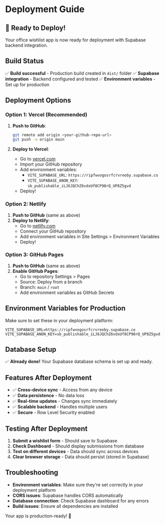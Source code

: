 # Deployment Guide

## 🚀 Ready to Deploy!

Your office wishlist app is now ready for deployment with Supabase backend integration.

## Build Status
✅ **Build successful** - Production build created in `dist/` folder
✅ **Supabase integration** - Backend configured and tested
✅ **Environment variables** - Set up for production

## Deployment Options

### Option 1: Vercel (Recommended)
1. **Push to GitHub**:
   ```bash
   git remote add origin <your-github-repo-url>
   git push -u origin main
   ```

2. **Deploy to Vercel**:
   - Go to [vercel.com](https://vercel.com)
   - Import your GitHub repository
   - Add environment variables:
     - `VITE_SUPABASE_URL`: `https://ripfwvogosrfcrvreoby.supabase.co`
     - `VITE_SUPABASE_ANON_KEY`: `sb_publishable_iLJ6JQChZ6vdxUf8CP98rQ_UP8Z5gvd`
   - Deploy!

### Option 2: Netlify
1. **Push to GitHub** (same as above)
2. **Deploy to Netlify**:
   - Go to [netlify.com](https://netlify.com)
   - Connect your GitHub repository
   - Add environment variables in Site Settings > Environment Variables
   - Deploy!

### Option 3: GitHub Pages
1. **Push to GitHub** (same as above)
2. **Enable GitHub Pages**:
   - Go to repository Settings > Pages
   - Source: Deploy from a branch
   - Branch: `main` / `root`
   - Add environment variables as GitHub Secrets

## Environment Variables for Production

Make sure to set these in your deployment platform:

```
VITE_SUPABASE_URL=https://ripfwvogosrfcrvreoby.supabase.co
VITE_SUPABASE_ANON_KEY=sb_publishable_iLJ6JQChZ6vdxUf8CP98rQ_UP8Z5gvd
```

## Database Setup

✅ **Already done!** Your Supabase database schema is set up and ready.

## Features After Deployment

- ✅ **Cross-device sync** - Access from any device
- ✅ **Data persistence** - No data loss
- ✅ **Real-time updates** - Changes sync immediately
- ✅ **Scalable backend** - Handles multiple users
- ✅ **Secure** - Row Level Security enabled

## Testing After Deployment

1. **Submit a wishlist form** - Should save to Supabase
2. **Check Dashboard** - Should display submissions from database
3. **Test on different devices** - Data should sync across devices
4. **Clear browser storage** - Data should persist (stored in Supabase)

## Troubleshooting

- **Environment variables**: Make sure they're set correctly in your deployment platform
- **CORS issues**: Supabase handles CORS automatically
- **Database connection**: Check Supabase dashboard for any errors
- **Build issues**: Ensure all dependencies are installed

Your app is production-ready! 🎉
